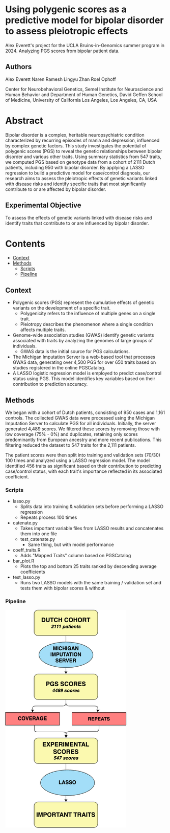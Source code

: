 # Using polygenic scores as a predictive model for bipolar disorder to assess pleiotropic effects

Alex Everett's project for the UCLA Bruins-in-Genomics summer program in 2024. Analyzing PGS scores from bipolar patient data.

## Authors

Alex Everett
Naren Ramesh
Lingyu Zhan
Roel Ophoff

Center for Neurobehavioral Genetics, Semel Institute for Neuroscience and Human Behavior and Department of Human Genetics, David Geffen School of Medicine, University of California Los Angeles, Los Angeles, CA, USA

# Abstract

Bipolar disorder is a complex, heritable neuropsychiatric condition characterized by recurring episodes of mania and depression, influenced by complex genetic factors. This study investigates the potential of polygenic scores (PGS) to reveal the genetic relationships between bipolar disorder and various other traits. Using summary statistics from 547 traits, we computed PGS based on genotype data from a cohort of 2111 Dutch patients, including 950 with bipolar disorder. By applying a LASSO regression to build a predictive model for case/control diagnosis, our research aims to assess the pleiotropic effects of genetic variants linked with disease risks and identify specific traits that most significantly contribute to or are affected by bipolar disorder.

## Experimental Objective

To assess the effects of genetic variants linked with disease risks and identify traits that contribute to or are influenced by bipolar disorder.

# Contents

- [Context](#context)
- [Methods](#methods)
  - [Scripts](#scripts)
  - [Pipeline](#scripts)

## Context

* Polygenic scores (PGS) represent the cumulative effects of genetic variants on the development of a specific trait.
  * Polygenicity refers to the influence of multiple genes on a single trait.
  * Pleiotropy describes the phenomenon where a single condition affects multiple traits.
* Genome-wide association studies (GWAS) identify genetic variants associated with traits by analyzing the genomes of large groups of individuals.
  * GWAS data is the initial source for PGS calculations.
* The Michigan Imputation Server is a web-based tool that processes GWAS data, generating over 4,500 PGS for over 650 traits based on studies registered in the online PGSCatalog.
* A LASSO logistic regression model is employed to predict case/control status using PGS. This model identifies key variables based on their contribution to prediction accuracy.

## Methods

We began with a cohort of Dutch patients, consisting of 950 cases and 1,161 controls. The collected GWAS data were processed using the Michigan Imputation Server to calculate PGS for all individuals. Initially, the server generated 4,489 scores. We filtered these scores by removing those with low coverage (75% - 0%) and duplicates, retaining only scores predominantly from European ancestry and more recent publications. This filtering reduced the dataset to 547 traits for the 2,111 patients.

The patient scores were then split into training and validation sets (70/30) 100 times and analyzed using a LASSO regression model. The model identified 456 traits as significant based on their contribution to predicting case/control status, with each trait's importance reflected in its associated coefficient.

### Scripts

* lasso.py
  * Splits data into training & validation sets before performing a LASSO regression
  * Repeats process 100 times
* catenate.py
  * Takes important variable files from LASSO results and concatenates them into one file
  * test_catenate.py
    * Same thing, but with model performance
* coeff_traits.R
  * Adds "Mapped Traits" column based on PGSCatalog
* bar_plot.R
  * Plots the top and bottom 25 traits ranked by descending average coefficients
* test_lasso.py
  * Runs two LASSO models with the same training / validation set and tests them with bipolar scores & without

### Pipeline

![alt text](flowchart.png "Generalized Pipeline")

